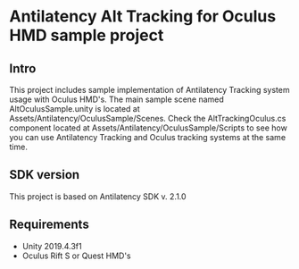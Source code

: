 # Antilatency Alt Tracking for Oculus HMD sample project

## Intro

This project includes sample implementation of Antilatency Tracking system usage with Oculus HMD's. The main sample scene named AltOculusSample.unity is located at Assets/Antilatency/OculusSample/Scenes. Check the AltTrackingOculus.cs component located at Assets/Antilatency/OculusSample/Scripts to see how you can use Antilatency Tracking and Oculus tracking systems at the same time.

## SDK version
This project is based on Antilatency SDK v. 2.1.0

## Requirements

* Unity 2019.4.3f1
* Oculus Rift S or Quest HMD's
